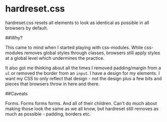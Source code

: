 hardreset.css
=============

hardreset.css resets all elements to look as identical as possible in all browsers by default. 

##Why?

This came to mind when I started playing with css-modules. While css-modules removes global styles through classes, browsers still apply styles at a global level which undermines the practice.

It also got me thinking about all the times I removed padding/margin from a `ul` or removed the border from an `input`. I have a design for my elements. I want my CSS to only reflect that design - not the design plus a few bits and pieces that browsers throw in here and there.

##Caveats

Forms. Forms forms forms. And all of their children. Can't do much about making those look the same as we all know, but hardreset still removes as much as possible - padding, borders etc.

